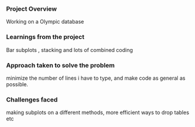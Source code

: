 ### Project Overview

 Working on a Olympic database


### Learnings from the project

 Bar subplots , stacking and lots of combined coding


### Approach taken to solve the problem

 minimize the number of lines i have to type, and make code as general as possible.


### Challenges faced

 making subplots on a different methods, more efficient ways to drop tables etc




